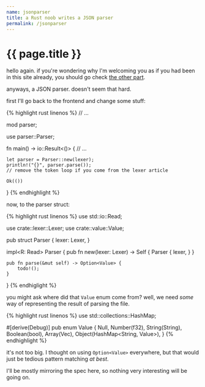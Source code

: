 ```yaml
---
name: jsonparser
title: a Rust noob writes a JSON parser
permalink: /jsonparser
---
```


# {{ page.title }}

hello again. if you're wondering why I'm welcoming you as if you had been in this site already, you should go check [the other part](/jsonlexer).

anyways, a JSON parser. doesn't seem that hard.

first I'll go back to the frontend and change some stuff:

{% highlight rust linenos %}
// ...

mod parser;

use parser::Parser;

fn main() -> io::Result<()> {
    // ...

    let parser = Parser::new(lexer);
    println!("{}", parser.parse());
    // remove the token loop if you come from the lexer article

    Ok(())
}
{% endhighlight %}

now, to the parser struct:

{% highlight rust linenos %}
use std::io::Read;

use crate::lexer::Lexer;
use crate::value::Value;

pub struct Parser<R> {
    lexer: Lexer<R>,
}

impl<R: Read> Parser<R> {
    pub fn new(lexer: Lexer<R>) -> Self {
        Parser {
            lexer,
        }
    }

    pub fn parse(&mut self) -> Option<Value> {
        todo!();
    }
}
{% endhiglight %}

you might ask where did that `Value` enum come from?
well, we need *some* way of representing the result of parsing the file.

{% highlight rust linenos %}
use std::collections::HashMap;

#[derive(Debug)]
pub enum Value {
    Null,
    Number(f32),
    String(String),
    Boolean(bool),
    Array(Vec<Value>),
    Object(HashMap<String, Value>),
}
{% endhighlight %}

it's not too big. I thought on using `Option<Value>` everywhere, but that would just be tedious pattern matching *at best*.

I'll be mostly mirroring the spec here, so nothing very interesting will be going on.
